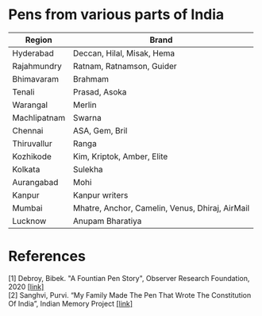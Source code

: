 # Pens from various parts of India
| Region            | Brand                                                |
| ----------------- | ---------------------------------------------------- |
| Hyderabad         | Deccan, Hilal, Misak, Hema                           |
| Rajahmundry       | Ratnam, Ratnamson, Guider                            |
| Bhimavaram        | Brahmam                                              |
| Tenali            | Prasad, Asoka                                        |
| Warangal          | Merlin                                               |
| Machlipatnam      | Swarna                                               |
| Chennai           | ASA, Gem, Bril                                       |
| Thiruvallur       | Ranga                                                |
| Kozhikode         | Kim, Kriptok, Amber, Elite                           |
| Kolkata           | Sulekha                                              |
| Aurangabad        | Mohi                                                 |
| Kanpur            | Kanpur writers                                       |
| Mumbai            | Mhatre, Anchor, Camelin, Venus, Dhiraj, AirMail      |
| Lucknow           | Anupam Bharatiya                                     |


# References
[1] Debroy, Bibek. "A Fountian Pen Story", Observer Research Foundation, 2020 [[link]](https://www.orfonline.org/wp-content/uploads/2020/06/ORF-Monograph-Fountain-Pen-Story.pdf)  
[2] Sanghvi, Purvi. “My Family Made The Pen That Wrote The Constitution Of India”, Indian Memory Project [[link]](https://www.indianmemoryproject.com/122/)
